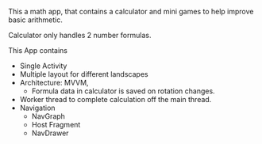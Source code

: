 This a math app, that contains a calculator and mini games to help improve basic arithmetic.

Calculator only handles 2 number formulas. 

This App contains
- Single Activity
- Multiple layout for different landscapes
- Architecture: MVVM,
  - Formula data in calculator is saved on rotation changes. 
- Worker thread to complete calculation off the main thread. 
- Navigation
  - NavGraph
  - Host Fragment
  - NavDrawer
  
